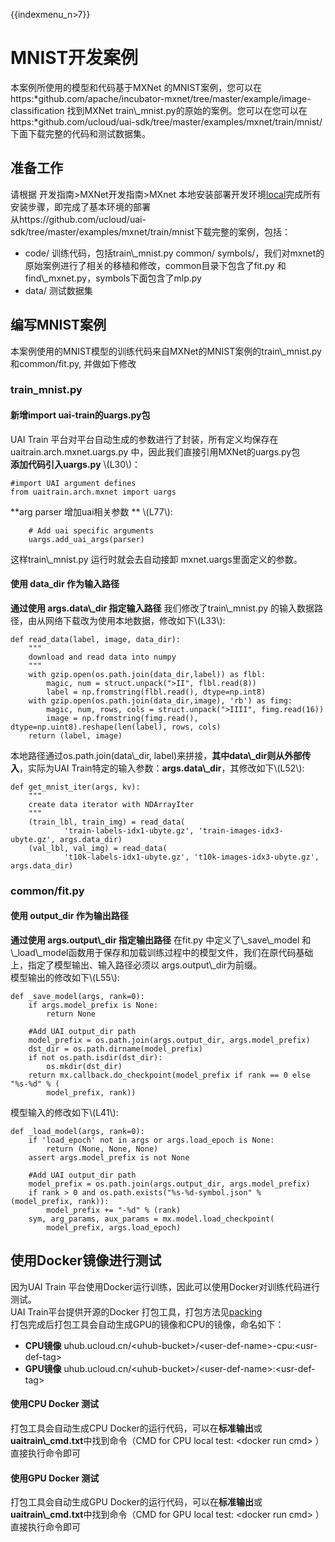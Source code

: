 {{indexmenu_n>7}}

# MNIST开发案例

本案例所使用的模型和代码基于MXNet
的MNIST案例，您可以在https:*github.com/apache/incubator-mxnet/tree/master/example/image-classification
找到MXNet
train\\\_mnist.py的原始的案例。您可以在您可以在https:*github.com/ucloud/uai-sdk/tree/master/examples/mxnet/train/mnist/下面下载完整的代码和测试数据集。

## 准备工作

请根据 开发指南\>MXNet开发指南\>MXnet
本地安装部署开发环境[local](/ai/uai-train/guide/mxnet/local)完成所有安装步骤，即完成了基本环境的部署  
从https://github.com/ucloud/uai-sdk/tree/master/examples/mxnet/train/mnist下载完整的案例，包括：

  - code/ 训练代码，包括train\\\_mnist.py common/
    symbols/，我们对mxnet的原始案例进行了相关的移植和修改，common目录下包含了fit.py
    和 find\\\_mxnet.py，symbols下面包含了mlp.py
  - data/ 测试数据集

## 编写MNIST案例

本案例使用的MNIST模型的训练代码来自MXNet的MNIST案例的train\\\_mnist.py和common/fit.py,
并做如下修改  

### train\_mnist.py

#### 新增import uai-train的uargs.py包

UAI Train 平台对平台自动生成的参数进行了封装，所有定义均保存在 uaitrain.arch.mxnet.uargs.py
中，因此我们直接引用MXNet的uargs.py包  
**添加代码引入uargs.py** \\(L30\\)：

    #import UAI argument defines
    from uaitrain.arch.mxnet import uargs

\*\*arg parser 增加uai相关参数 \*\* \\(L77\\):

``` 
    # Add uai specific arguments
    uargs.add_uai_args(parser)
```

这样train\\\_mnist.py 运行时就会去自动接卸 mxnet.uargs里面定义的参数。

#### 使用 data\_dir 作为输入路径

**通过使用 args.data\\\_dir 指定输入路径** 我们修改了train\\\_mnist.py
的输入数据路径，由从网络下载改为使用本地数据，修改如下\\(L33\\):

    def read_data(label, image, data_dir):
        """
        download and read data into numpy
        """
        with gzip.open(os.path.join(data_dir,label)) as flbl:
            magic, num = struct.unpack(">II", flbl.read(8))
            label = np.fromstring(flbl.read(), dtype=np.int8)
        with gzip.open(os.path.join(data_dir,image), 'rb') as fimg:
            magic, num, rows, cols = struct.unpack(">IIII", fimg.read(16))
            image = np.fromstring(fimg.read(), dtype=np.uint8).reshape(len(label), rows, cols)
        return (label, image)

本地路径通过os.path.join(data\\\_dir, label)来拼接，**其中data\\\_dir则从外部传入**，实际为UAI
Train特定的输入参数：**args.data\\\_dir**，其修改如下\\(L52\\):

    def get_mnist_iter(args, kv):
        """
        create data iterator with NDArrayIter
        """
        (train_lbl, train_img) = read_data(
                'train-labels-idx1-ubyte.gz', 'train-images-idx3-ubyte.gz', args.data_dir)
        (val_lbl, val_img) = read_data(
                't10k-labels-idx1-ubyte.gz', 't10k-images-idx3-ubyte.gz', args.data_dir)

### common/fit.py

#### 使用 output\_dir 作为输出路径

**通过使用 args.output\\\_dir 指定输出路径** 在fit.py 中定义了\\\_save\\\_model 和
\\\_load\\\_model函数用于保存和加载训练过程中的模型文件，我们在原代码基础上，指定了模型输出、输入路径必须以
args.output\\\_dir为前缀。  
模型输出的修改如下\\(L55\\):

    def _save_model(args, rank=0):
        if args.model_prefix is None:
            return None
    
        #Add UAI output_dir path
        model_prefix = os.path.join(args.output_dir, args.model_prefix)
        dst_dir = os.path.dirname(model_prefix)
        if not os.path.isdir(dst_dir):
            os.mkdir(dst_dir)
        return mx.callback.do_checkpoint(model_prefix if rank == 0 else "%s-%d" % (
            model_prefix, rank))

模型输入的修改如下\\(L41\\):

    def _load_model(args, rank=0):
        if 'load_epoch' not in args or args.load_epoch is None:
            return (None, None, None)
        assert args.model_prefix is not None
    
        #Add UAI output_dir path
        model_prefix = os.path.join(args.output_dir, args.model_prefix)
        if rank > 0 and os.path.exists("%s-%d-symbol.json" % (model_prefix, rank)):
            model_prefix += "-%d" % (rank)
        sym, arg_params, aux_params = mx.model.load_checkpoint(
            model_prefix, args.load_epoch)

## 使用Docker镜像进行测试

因为UAI Train 平台使用Docker运行训练，因此可以使用Docker对训练代码进行测试。  
UAI Train平台提供开源的Docker
打包工具，打包方法见[packing](/ai/uai-train/guide/mxnet/packing)  
打包完成后打包工具会自动生成GPU的镜像和CPU的镜像，命名如下：

  - **CPU镜像**
    uhub.ucloud.cn/\<uhub-bucket\>/\<user-def-name\>-cpu:\<usr-def-tag\>
  - **GPU镜像**
    uhub.ucloud.cn/\<uhub-bucket\>/\<user-def-name\>:\<usr-def-tag\>

#### 使用CPU Docker 测试

打包工具会自动生成CPU Docker的运行代码，可以在**标准输出**或**uaitrain\\\_cmd.txt**中找到命令（CMD
for CPU local test: \<docker run cmd\> ）  
直接执行命令即可

#### 使用GPU Docker 测试

打包工具会自动生成GPU Docker的运行代码，可以在**标准输出**或**uaitrain\\\_cmd.txt**中找到命令（CMD
for GPU local test: \<docker run cmd\> ）  
直接执行命令即可
